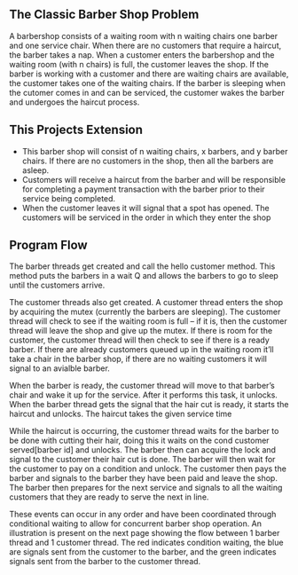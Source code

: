 ## The Classic Barber Shop Problem
A barbershop consists of a waiting room with n waiting chairs one barber and one service chair. When there are no customers that require a haircut, the barber takes a nap. When a customer enters the barbershop and the waiting room (with n chairs) is full, the customer leaves the shop. If the barber is working with a customer and there are waiting chairs are available, the customer takes one of the waiting chairs. If the barber is sleeping when the cutomer comes in and can be serviced, the customer wakes the barber and undergoes the haircut process.

## This Projects Extension
*	This barber shop will consist of n waiting chairs, x barbers, and y barber chairs. If there are no customers in the shop, then all the barbers are asleep.
*	Customers will receive a haircut from the barber and will be responsible for completing a payment transaction with the barber prior to their service being completed.
*	When the customer leaves it will signal that a spot has opened. The customers will be serviced in the order in which they enter the shop




## Program Flow
The barber threads get created and call the hello customer method. This method puts the barbers in a wait Q and allows the barbers to go to sleep until the customers arrive.

The customer threads also get created. A customer thread enters the shop by acquiring the mutex (currently the barbers are sleeping). The customer thread will check to see if the waiting room is full – if it is, then the customer thread will leave the shop and give up the mutex. If there is room for the customer, the customer thread will then check to see if there is a ready barber. If there are already customers queued up in the waiting room it’ll take a chair in the barber shop, if there are no waiting customers it will signal to an avialble barber.

When the barber is ready, the customer thread will move to that barber’s chair and wake it up for the service. After it performs this task, it unlocks. When the barber thread gets the signal that the hair cut is ready, it starts the haircut and unlocks. The haircut takes the given service time

While the haircut is occurring, the customer thread waits for the barber to be done with cutting their hair, doing this it waits on the cond customer served[barber id] and unlocks. The barber then can acquire the lock and signal to the customer their hair cut is done. The barber will then wait for the customer to pay on a condition and unlock. The customer then pays the barber and signals to the barber they have been paid and leave the shop. The barber then prepares for the next service and signals to all the waiting customers that they are ready to serve the next in line.

These events can occur in any order and have been coordinated through conditional waiting to allow for concurrent barber shop operation. An illustration is present on the next page showing the flow between 1 barber thread and 1 customer thread. The red indicates condition waiting, the blue are signals sent from the customer to the barber, and the green indicates signals sent from the barber to the customer thread.
